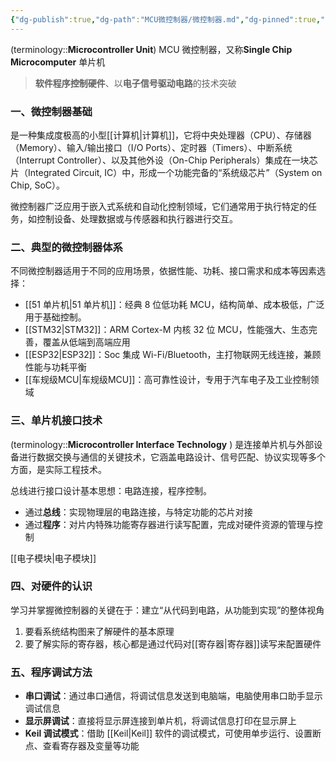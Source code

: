 ```yaml
---
{"dg-publish":true,"dg-path":"MCU微控制器/微控制器.md","dg-pinned":true,"aliases":["单片机","MCU"],"permalink":"/MCU微控制器/微控制器/","pinned":true,"dgPassFrontmatter":true,"noteIcon":"","created":"2024-05-21T15:20:28.000+08:00","updated":"2025-07-01T12:37:33.000+08:00"}
---
```


(terminology::**Microcontroller Unit**)   MCU  微控制器，又称**Single Chip Microcomputer**   单片机
> **软件程序控制硬件**、以**电子信号驱动电路**的技术突破

### 一、微控制器基础
是一种集成度极高的小型[[计算机\|计算机]]，它将中央处理器（CPU）、存储器（Memory）、输入/输出接口（I/O Ports）、定时器（Timers）、中断系统（Interrupt Controller）、以及其他外设（On-Chip Peripherals）集成在一块芯片（Integrated Circuit, IC）中，形成一个功能完备的“系统级芯片”（System on Chip, SoC）。

微控制器广泛应用于嵌入式系统和自动化控制领域，它们通常用于执行特定的任务，如控制设备、处理数据或与传感器和执行器进行交互。

### 二、典型的微控制器体系
不同微控制器适用于不同的应用场景，依据性能、功耗、接口需求和成本等因素选择：
- [[51 单片机\|51 单片机]]：经典 8 位低功耗 MCU，结构简单、成本极低，广泛用于基础控制。  
- [[STM32\|STM32]]：ARM Cortex-M 内核 32 位 MCU，性能强大、生态完善，覆盖从低端到高端应用
- [[ESP32\|ESP32]]：Soc 集成 Wi-Fi/Bluetooth，主打物联网无线连接，兼顾性能与功耗平衡
- [[车规级MCU\|车规级MCU]]：高可靠性设计，专用于汽车电子及工业控制领域

### 三、单片机接口技术
(terminology::**Microcontroller Interface Technology** )
是连接单片机与外部设备进行数据交换与通信的关键技术，它涵盖电路设计、信号匹配、协议实现等多个方面，是实际工程技术。

总线进行接口设计基本思想：电路连接，程序控制。
- 通过**总线**：实现物理层的电路连接，与特定功能的芯片对接
- 通过**程序**：对片内特殊功能寄存器进行读写配置，完成对硬件资源的管理与控制


[[电子模块\|电子模块]]


### 四、对硬件的认识
学习并掌握微控制器的关键在于：建立“从代码到电路，从功能到实现”的整体视角
1. 要看系统结构图来了解硬件的基本原理
2. 要了解实际的寄存器，核心都是通过代码对[[寄存器\|寄存器]]读写来配置硬件

### 五、程序调试方法
- **串口调试**：通过串口通信，将调试信息发送到电脑端，电脑使用串口助手显示调试信息
- **显示屏调试**：直接将显示屏连接到单片机，将调试信息打印在显示屏上
- **Keil 调试模式**：借助 [[Keil\|Keil]] 软件的调试模式，可使用单步运行、设置断点、查看寄存器及变量等功能

